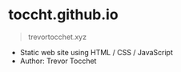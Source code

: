 # toccht.github.io
> trevortocchet.xyz
* Static web site using HTML / CSS / JavaScript 
* Author: Trevor Tocchet
